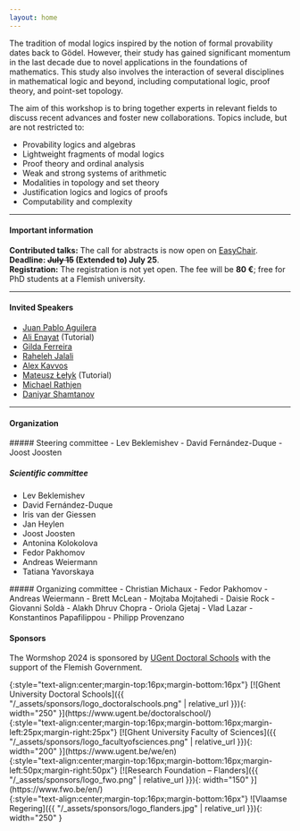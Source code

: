 ```yaml
---
layout: home
---
```


<!-- The 7<sup>th</sup> edition of the Wormshop will take place at Ghent University -->
<!-- from **September 2 - 5, 2024**. -->

<!-- --- -->

The tradition of modal logics inspired by the notion of formal provability dates
back to Gödel. However, their study has gained significant momentum in the last
decade due to novel applications in the foundations of mathematics. This study
also involves the interaction of several disciplines in mathematical logic and
beyond, including computational logic, proof theory, and point-set topology.

The aim of this workshop is to bring together experts in relevant fields to
discuss recent advances and foster new collaborations. Topics include, but are
not restricted to:

- Provability logics and algebras
- Lightweight fragments of modal logics
- Proof theory and ordinal analysis
- Weak and strong systems of arithmetic
- Modalities in topology and set theory
- Justification logics and logics of proofs
- Computability and complexity

---

#### Important information

**Contributed talks:** The call for abstracts is now open on
[EasyChair](https://easychair.org/my/conference?conf=wormshop2024).
**Deadline: ~~July 15~~ (Extended to) July 25**.\
**Registration:** The registration is not yet open. The fee will be
**80 &euro;**; free for PhD students at a Flemish university.

---

#### Invited Speakers

- [Juan Pablo Aguilera](https://juan.ag/ "Juan Pablo Aguilera")
- [Ali Enayat](https://www.gu.se/en/about/find-staff/alienayat "Ali Enayat") (Tutorial)
- [Gilda Ferreira](https://webpages.ciencias.ulisboa.pt/~gmferreira/ "Gilda Ferreira")
- [Raheleh Jalali](https://sites.google.com/view/rahelehjalali/home "Raheleh Jalali")
- [Alex Kavvos](https://research-information.bris.ac.uk/en/persons/alex-kavvos# "Alex Kavvos")
- [Mateusz Łełyk](https://sites.google.com/uw.edu.pl/lelyk "Mateusz Łełyk") (Tutorial)
- [Michael Rathjen](https://eps.leeds.ac.uk/maths/staff/4073/professor-michael-rathjen "Michael Rathjen")
- [Daniyar Shamtanov](https://www.hse.ru/en/org/persons/63969405 "Daniyar Shamtanov")

---

#### Organization

<div class="committee-lists">
<div class="row">

<div class="col-md-6 col-lg-4" markdown="1">
##### Steering committee
- Lev Beklemishev
- David Fernández-Duque
- Joost Joosten

##### Scientific committee
- Lev Beklemishev
- David Fernández-Duque
- Iris van der Giessen
- Jan Heylen
- Joost Joosten
- Antonina Kolokolova
- Fedor Pakhomov
- Andreas Weiermann
- Tatiana Yavorskaya
</div>

<div class="col-md-6 col-lg-4" markdown="1">
##### Organizing committee
- Christian Michaux
- Fedor Pakhomov
- Andreas Weiermann
- Brett McLean
- Mojtaba Mojtahedi
- Daisie Rock
- Giovanni Soldà
- Alakh Dhruv Chopra
- Oriola Gjetaj
- Vlad Lazar
- Konstantinos Papafilippou
- Philipp Provenzano
</div>

</div>
</div>

#### Sponsors

The Wormshop 2024 is sponsored by [UGent Doctoral Schools](https://www.ugent.be/doctoralschool/) with the support of the Flemish Government.

<div class="sponsors container w-75 bg-white">

<div class="row justify-content-center align-items-center text-center">

<div class="col-auto" markdown="1">
{:style="text-align:center;margin-top:16px;margin-bottom:16px"}
[![Ghent University Doctoral Schools]({{ "/_assets/sponsors/logo_doctoralschools.png" | relative_url }}){: width="250" }](https://www.ugent.be/doctoralschool/)
</div>

<div class="col-auto" markdown="1">
{:style="text-align:center;margin-top:16px;margin-bottom:16px;margin-left:25px;margin-right:25px"}
[![Ghent University Faculty of Sciences]({{ "/_assets/sponsors/logo_facultyofsciences.png" | relative_url }}){: width="200" }](https://www.ugent.be/we/en)
</div>

<div class="col-auto" markdown="1">
{:style="text-align:center;margin-top:16px;margin-bottom:16px;margin-left:50px;margin-right:50px"}
[![Research Foundation – Flanders]({{ "/_assets/sponsors/logo_fwo.png" | relative_url }}){: width="150" }](https://www.fwo.be/en/)
</div>

<div class="col-auto" markdown="1">
{:style="text-align:center;margin-top:16px;margin-bottom:16px"}
![Vlaamse Regering]({{ "/_assets/sponsors/logo_flanders.jpg" | relative_url }}){: width="250" }
</div>

</div>

</div>
